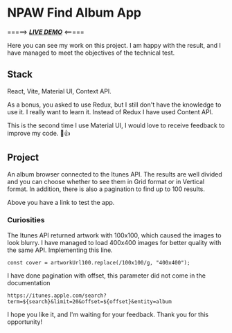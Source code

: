 # NPAW Find Album App

=====> ***<a target="_blank" href="https://npaw-itunes-jorgepedraza.netlify.app/">LIVE DEMO</a>*** <=====

Here you can see my work on this project.
I am happy with the result, and I have managed to meet the objectives of the technical test.

## Stack
React, Vite, Material UI, Context API.

As a bonus, you asked to use Redux, but I still don't have the knowledge to use it. I really want to learn it.
Instead of Redux I have used Content API.

This is the second time I use Material UI, I would love to receive feedback to improve my code. 📝👍

## Project
An album browser connected to the Itunes API. The results are well divided and you can choose whether to see them in Grid format or in Vertical format.
In addition, there is also a pagination to find up to 100 results.

Above you have a link to test the app.

### Curiosities
The Itunes API returned artwork with 100x100, which caused the images to look blurry.
I have managed to load 400x400 images for better quality with the same API. Implementing this line.

`const cover = artworkUrl100.replace(/100x100/g, "400x400");`

I have done pagination with offset, this parameter did not come in the documentation

`https://itunes.apple.com/search?term=${search}&limit=20&offset=${offset}&entity=album`

I hope you like it, and I'm waiting for your feedback. Thank you for this opportunity!